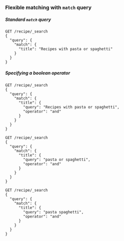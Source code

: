 ### Flexible matching with `match` query

##### Standard `match` query

```
GET /recipe/_search
{
  "query": {
    "match": {
      "title": "Recipes with pasta or spaghetti"
    }
  }
}
```

##### Specifying a boolean operator

```
GET /recipe/_search
{
  "query": {
    "match": {
      "title": {
        "query": "Recipes with pasta or spaghetti",
        "operator": "and"
      }
    }
  }
}
```

```
GET /recipe/_search
{
  "query": {
    "match": {
      "title": {
        "query": "pasta or spaghetti",
        "operator": "and"
      }
    }
  }
}
```

```
GET /recipe/_search
{
  "query": {
    "match": {
      "title": {
        "query": "pasta spaghetti",
        "operator": "and"
      }
    }
  }
}
```